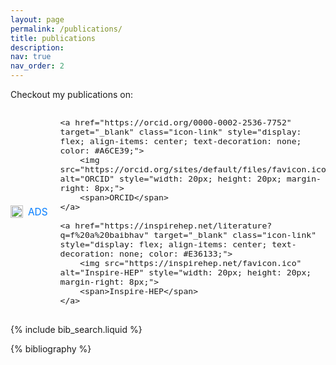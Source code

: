```yaml
---
layout: page
permalink: /publications/
title: publications
description: 
nav: true
nav_order: 2
---
```


<!-- _pages/publications.md -->

<!-- Bibsearch Feature -->



<!-- Ensure Font Awesome and/or Academicons are included in your project -->
<link href="https://cdnjs.cloudflare.com/ajax/libs/font-awesome/6.0.0-beta3/css/all.min.css" rel="stylesheet">
<link href="https://cdnjs.cloudflare.com/ajax/libs/academicons/1.8.6/css/academicons.min.css" rel="stylesheet">

<!-- Fancy Links Section -->
<p>Checkout my publications on:</p>

<div style="display: flex; align-items: center; gap: 20px; font-size: 1.1em;">
    <a href="https://ui.adsabs.harvard.edu/public-libraries/GSi9KwB6TamcOuJGuVaDpw" target="_blank" class="icon-link" style="display: flex; align-items: center; text-decoration: none; color: #007BFF;">
         <img src="https://ui.adsabs.harvard.edu/favicon.ico" alt="ADS" style="width: 20px; height: 20px; margin-right: 8px;">
         <span>ADS</span>
    </a>

    <a href="https://orcid.org/0000-0002-2536-7752" target="_blank" class="icon-link" style="display: flex; align-items: center; text-decoration: none; color: #A6CE39;">
        <img src="https://orcid.org/sites/default/files/favicon.ico" alt="ORCID" style="width: 20px; height: 20px; margin-right: 8px;">
        <span>ORCID</span>
    </a>

    <a href="https://inspirehep.net/literature?q=f%20a%20baibhav" target="_blank" class="icon-link" style="display: flex; align-items: center; text-decoration: none; color: #E36133;">
        <img src="https://inspirehep.net/favicon.ico" alt="Inspire-HEP" style="width: 20px; height: 20px; margin-right: 8px;">
        <span>Inspire-HEP</span>
    </a>
</div>


{% include bib_search.liquid %}
<div class="publications">

{% bibliography %}

</div>
